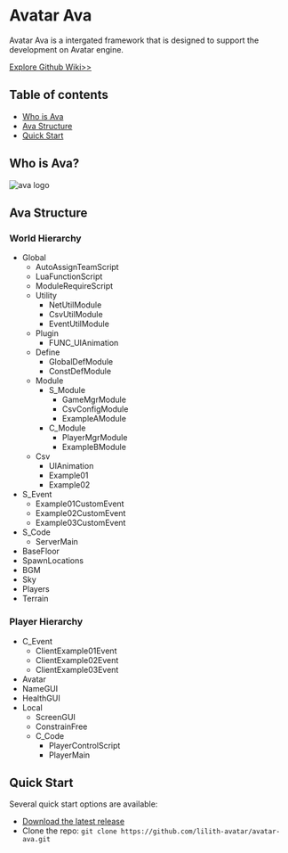 # Avatar Ava
Avatar Ava is a intergated framework that is designed to support the development on Avatar engine.

[Explore Github Wiki>>](https://github.com/lilith-avatar/avatar-ava/wiki)

## Table of contents

* [Who is Ava](#who-is-ava?)
* [Ava Structure](#ava-structure)
* [Quick Start](#quick-start)


## Who is Ava? 
![ava logo](https://i.pinimg.com/564x/f1/af/3d/f1af3d3db9c5711dda1d29a585c3bf03.jpg "ava: blessed, beautiful")

## Ava Structure
### World Hierarchy
* Global
  * AutoAssignTeamScript
  * LuaFunctionScript
  * ModuleRequireScript
  * Utility
    * NetUtilModule
    * CsvUtilModule
    * EventUtilModule
  * Plugin
    * FUNC_UIAnimation
  * Define
    * GlobalDefModule
    * ConstDefModule
  * Module
    * S_Module
      * GameMgrModule
      * CsvConfigModule
      * ExampleAModule
    * C_Module
      * PlayerMgrModule
      * ExampleBModule
  * Csv
    * UIAnimation
    * Example01
    * Example02
* S_Event
  * Example01CustomEvent
  * Example02CustomEvent
  * Example03CustomEvent
* S_Code
  * ServerMain
* BaseFloor
* SpawnLocations
* BGM
* Sky
* Players
* Terrain
### Player Hierarchy
* C_Event
  * ClientExample01Event
  * ClientExample02Event
  * ClientExample03Event
* Avatar
* NameGUI
* HealthGUI
* Local
  * ScreenGUI
  * ConstrainFree
  * C_Code
    * PlayerControlScript
    * PlayerMain

## Quick Start
Several quick start options are available:

 * [Download the latest release](https://github.com/lilith-avatar/avatar-ava/releases)
 * Clone the repo: `git clone https://github.com/lilith-avatar/avatar-ava.git`

